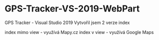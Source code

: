 # GPS-Tracker-VS-2019-WebPart
GPS Tracker - Visual Studio 2019
Vytvořil jsem 2 verze index

index mimo view - využívá Mapy.cz
index v view - využívá Google Maps

